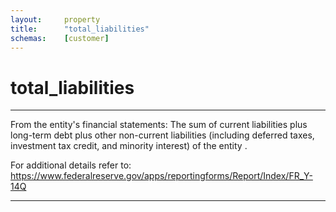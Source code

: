 ```yaml
---
layout:     property
title:      "total_liabilities"
schemas:    [customer]
---
```


# total_liabilities

---

From the entity's financial statements: The sum of current liabilities plus long-term debt plus other non-current liabilities (including deferred taxes, investment tax credit, and minority interest) of the entity .

For additional details refer to: https://www.federalreserve.gov/apps/reportingforms/Report/Index/FR_Y-14Q

--- 